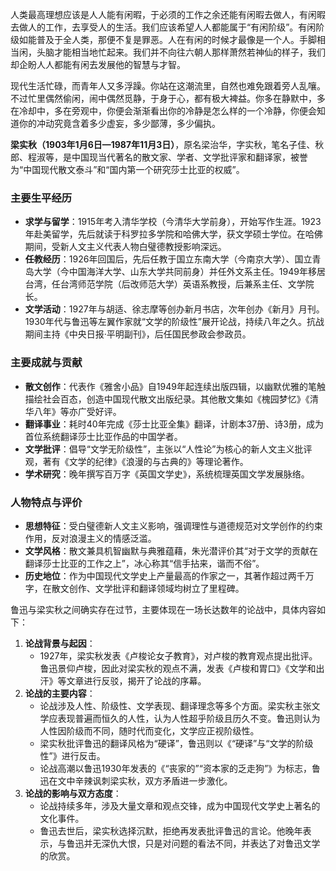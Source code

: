 



人类最高理想应该是人人能有闲暇，于必须的工作之余还能有闲暇去做人，有闲暇去做人的工作，去享受人的生活。我们应该希望人人都能属于“有闲阶级”。有闲阶级如能普及于全人类，那便不复是罪恶。人在有闲的时候才最像是一个人。手脚相当闲，头脑才能相当地忙起来。我们并不向往六朝人那样萧然若神仙的样子，我们却企盼人人都能有闲去发展他的智慧与才智。

现代生活忙碌，而青年人又多浮躁。你站在这潮流里，自然也难免跟着旁人乱嚷。不过忙里偶然偷闲，闹中偶然觅静，于身于心，都有极大裨益。你多在静默中，多在冷却中，多在旁观中，你便会渐渐看出你的冷静是怎么样的一个冷静，你便会知道你的冲动究竟含着多少虚妄，多少鄙薄，多少偏执。



**梁实秋（1903年1月6日—1987年11月3日）**，原名梁治华，字实秋，笔名子佳、秋郎、程淑等，是中国现当代著名的散文家、学者、文学批评家和翻译家，被誉为“中国现代散文泰斗”和“国内第一个研究莎士比亚的权威”。

### 主要生平经历

- **求学与留学**：1915年考入清华学校（今清华大学前身），开始写作生涯。1923年赴美留学，先后就读于科罗拉多学院和哈佛大学，获文学硕士学位。在哈佛期间，受新人文主义代表人物白璧德教授影响深远。
- **任教经历**：1926年回国后，先后任教于国立东南大学（今南京大学）、国立青岛大学（今中国海洋大学、山东大学共同前身）并任外文系主任。1949年移居台湾，任台湾师范学院（后改师范大学）英语系教授，后兼系主任、文学院长。
- **文学活动**：1927年与胡适、徐志摩等创办新月书店，次年创办《新月》月刊。1930年代与鲁迅等左翼作家就“文学的阶级性”展开论战，持续八年之久。抗战期间主持《中央日报·平明副刊》，后任国民参政会参政员。

### 主要成就与贡献

- **散文创作**：代表作《雅舍小品》自1949年起连续出版四辑，以幽默优雅的笔触描绘社会百态，创造中国现代散文出版纪录。其他散文集如《槐园梦忆》《清华八年》等亦广受好评。
- **翻译事业**：耗时40年完成《莎士比亚全集》翻译，计剧本37册、诗3册，成为首位系统翻译莎士比亚作品的中国学者。
- **文学批评**：倡导“文学无阶级性”，主张以“人性论”为核心的新人文主义批评观，著有《文学的纪律》《浪漫的与古典的》等理论著作。
- **学术研究**：晚年撰写百万字《英国文学史》，系统梳理英国文学发展脉络。

### 人物特点与评价

- **思想特征**：受白璧德新人文主义影响，强调理性与道德规范对文学创作的约束作用，反对浪漫主义的情感泛滥。
- **文学风格**：散文兼具机智幽默与典雅蕴藉，朱光潜评价其“对于文学的贡献在翻译莎士比亚的工作之上”，冰心称其“信手拈来，谐而不俗”。
- **历史地位**：作为中国现代文学史上产量最高的作家之一，其著作超过两千万字，在散文创作、文学批评和翻译领域均树立了里程碑。





鲁迅与梁实秋之间确实存在过节，主要体现在一场长达数年的论战中，具体内容如下：

1. **论战背景与起因**：
   - 1927年，梁实秋发表《卢梭论女子教育》，对卢梭的教育观点提出批评。鲁迅景仰卢梭，因此对梁实秋的观点不满，发表《卢梭和胃口》《文学和出汗》等文章进行反驳，揭开了论战的序幕。
2. **论战的主要内容**：
   - 论战涉及人性、阶级性、文学表现、翻译理念等多个方面。梁实秋主张文学应表现普遍而恒久的人性，认为人性超乎阶级且历久不变。鲁迅则认为人性因阶级而不同，随时代而变化，文学应正视阶级性。
   - 梁实秋批评鲁迅的翻译风格为“硬译”，鲁迅则以《“硬译”与“文学的阶级性”》进行反击。
   - 论战高潮以鲁迅1930年发表的《“丧家的”“资本家的乏走狗”》为标志，鲁迅在文中辛辣讽刺梁实秋，双方矛盾进一步激化。
3. **论战的影响与双方态度**：
   - 论战持续多年，涉及大量文章和观点交锋，成为中国现代文学史上著名的文化事件。
   - 鲁迅去世后，梁实秋选择沉默，拒绝再发表批评鲁迅的言论。他晚年表示，与鲁迅并无深仇大恨，只是对问题的看法不同，并表达了对鲁迅文学的欣赏。